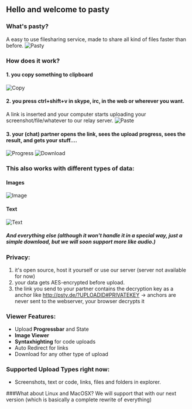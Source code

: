 ## Hello and welcome to pasty

### What's pasty?
A easy to use filesharing service, made to share all kind of files faster than before.
![Pasty](http://bagbag.github.io/pasty/pasty-images/1.png)

### How does it work?
#### 1. you copy something to clipboard
![Copy](http://bagbag.github.io/pasty/pasty-images/2.png)

#### 2. you press **ctrl+shift+v** in skype, irc, in the web or wherever you want.
   A link is inserted and your computer starts uploading your screenshot/file/whatever to our relay server.
![Paste](http://bagbag.github.io/pasty/pasty-images/3.png)

#### 3. your (chat) partner opens the link, sees the upload progress, sees the result, and gets your stuff....
![Progress](http://bagbag.github.io/pasty/pasty-images/4.png)
![Download](http://bagbag.github.io/pasty/pasty-images/5.png)

### This also works with different types of data:
#### Images
![Image](http://bagbag.github.io/pasty/pasty-images/6.png)

#### Text
![Text](http://bagbag.github.io/pasty/pasty-images/7.png)

##### And everything else (although it won't handle it in a special way, just a simple download, but we will soon support more like audio.)

### Privacy:
1. it's open source, host it yourself or use our server (server not available for now)
2. your data gets AES-encrypted before upload.
3. the link you send to your partner contains the decryption key as a anchor like http://psty.de/?UPLOADID#PRIVATEKEY -> anchors are never sent to the webserver, your browser decrypts it

### Viewer Features:
* Upload **Progressbar** and State
* **Image Viewer**
* **Syntaxhighting** for code uploads
* Auto Redirect for links
* Download for any other type of upload

### Supported Upload Types right now:
- Screenshots, text or code, links, files and folders in explorer.

###What about Linux and MacOSX?
We will support that with our next version (which is basically a complete rewrite of everything)
